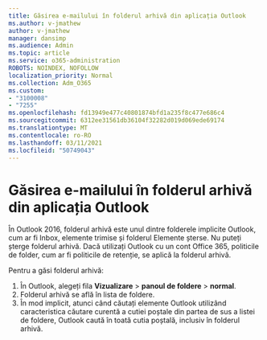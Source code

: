 ```yaml
---
title: Găsirea e-mailului în folderul arhivă din aplicația Outlook
ms.author: v-jmathew
author: v-jmathew
manager: dansimp
ms.audience: Admin
ms.topic: article
ms.service: o365-administration
ROBOTS: NOINDEX, NOFOLLOW
localization_priority: Normal
ms.collection: Adm_O365
ms.custom:
- "3100008"
- "7255"
ms.openlocfilehash: fd13949e477c40801874bfd1a235f8c477e686c4
ms.sourcegitcommit: 6312ee31561db36104f32282d019d069ede69174
ms.translationtype: MT
ms.contentlocale: ro-RO
ms.lasthandoff: 03/11/2021
ms.locfileid: "50749043"
---
```

# <a name="find-email-in-archive-folder-in-outlook-app"></a>Găsirea e-mailului în folderul arhivă din aplicația Outlook

În Outlook 2016, folderul arhivă este unul dintre folderele implicite Outlook, cum ar fi Inbox, elemente trimise și folderul Elemente șterse. Nu puteți șterge folderul arhivă. Dacă utilizați Outlook cu un cont Office 365, politicile de folder, cum ar fi politicile de retenție, se aplică la folderul arhivă.

Pentru a găsi folderul arhivă:

1. În Outlook, alegeți fila **Vizualizare** > **panoul de foldere**  >  **normal**.
2. Folderul arhivă se află în lista de foldere.
3. În mod implicit, atunci când căutați elemente Outlook utilizând caracteristica căutare curentă a cutiei poștale din partea de sus a listei de foldere, Outlook caută în toată cutia poștală, inclusiv în folderul arhivă.

